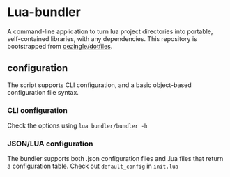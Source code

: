 
# Lua-bundler

A command-line application to turn lua project directories into portable, self-contained libraries, with any dependencies. This repository is bootstrapped from [oezingle/dotfiles](https://github.com/oezingle/dotfiles/tree/master/lib/bundler).

## configuration

The script supports CLI configuration, and a basic object-based configuration file syntax.

### CLI configuration
Check the options using `lua bundler/bundler -h`

### JSON/LUA configuration
The bundler supports both .json configuration files and .lua files that return a configuration table. Check out `default_config` in `init.lua`